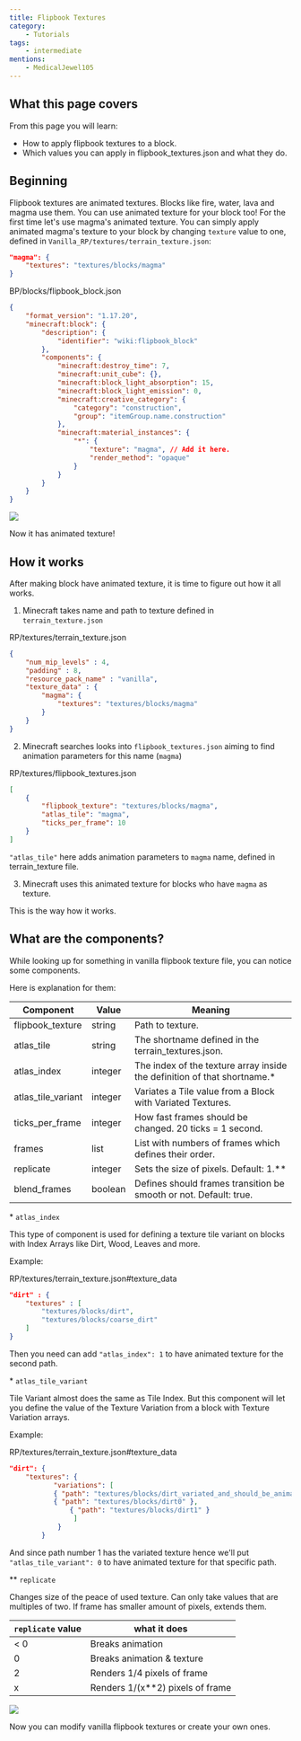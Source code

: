 ```yaml
---
title: Flipbook Textures
category:
	- Tutorials
tags:
    - intermediate
mentions:
    - MedicalJewel105
---
```


## What this page covers

From this page you will learn:

-   How to apply flipbook textures to a block.
-   Which values you can apply in flipbook_textures.json and what they do.

## Beginning

Flipbook textures are animated textures. Blocks like fire, water, lava and magma use them. You can use animated texture for your block too!
For the first time let's use magma's animated texture.
You can simply apply animated magma's texture to your block by changing `texture` value to one, defined in `Vanilla_RP/textures/terrain_texture.json`:

```json
"magma": {
    "textures": "textures/blocks/magma"
}
```

<CodeHeader>BP/blocks/flipbook_block.json</CodeHeader>

```json
{
	"format_version": "1.17.20",
	"minecraft:block": {
		"description": {
			"identifier": "wiki:flipbook_block"
		},
		"components": {
			"minecraft:destroy_time": 7,
			"minecraft:unit_cube": {},
			"minecraft:block_light_absorption": 15,
			"minecraft:block_light_emission": 0,
			"minecraft:creative_category": {
				"category": "construction",
				"group": "itemGroup.name.construction"
			},
			"minecraft:material_instances": {
				"*": {
					"texture": "magma", // Add it here.
					"render_method": "opaque"
				}
			}
		}
	}
}
```

![](/assets/images/blocks/flipbook-textures/animated_texture_1.gif)

Now it has animated texture!

## How it works

After making block have animated texture, it is time to figure out how it all works.

1. Minecraft takes name and path to texture defined in `terrain_texture.json`

<CodeHeader>RP/textures/terrain_texture.json</CodeHeader>

```json
{
    "num_mip_levels" : 4,
    "padding" : 8,
    "resource_pack_name" : "vanilla",
    "texture_data" : {
        "magma": {
            "textures": "textures/blocks/magma"
        }
    }
}
```

2. Minecraft searches looks into `flipbook_textures.json` aiming to find animation parameters for this name (`magma`)

<CodeHeader>RP/textures/flipbook_textures.json</CodeHeader>

```json
[
    {
        "flipbook_texture": "textures/blocks/magma",
        "atlas_tile": "magma",
        "ticks_per_frame": 10
    }
]
```

`"atlas_tile"` here adds animation parameters to `magma` name, defined in terrain_texture file.

3. Minecraft uses this animated texture for blocks who have `magma` as texture.

This is the way how it works.

## What are the components?

While looking up for something in vanilla flipbook texture file, you can notice some components.

Here is explanation for them:

| Component          | Value   | Meaning                                                                  |
| ------------------ | ------- | ------------------------------------------------------------------------ |
| flipbook_texture   | string  | Path to texture.                                                         |
| atlas_tile         | string  | The shortname defined in the terrain_textures.json.                      |
| atlas_index        | integer | The index of the texture array inside the definition of that shortname.* |
| atlas_tile_variant | integer | Variates a Tile value from a Block with Variated Textures.                                      |
| ticks_per_frame    | integer | How fast frames should be changed. 20 ticks = 1 second.                  |
| frames             | list    | List with numbers of frames which defines their order.                   |
| replicate          | integer | Sets the size of pixels. Default: 1.**                                   |
| blend_frames       | boolean | Defines should frames transition be smooth or not. Default: true.        |

\* `atlas_index`

This type of component is used for defining a texture tile variant on blocks with Index Arrays like Dirt, Wood, Leaves and more.

Example:

<CodeHeader>RP/textures/terrain_texture.json#texture_data</CodeHeader>

```json
"dirt" : {
    "textures" : [ 
        "textures/blocks/dirt", 
        "textures/blocks/coarse_dirt"
    ]
}
```

Then you need can add `"atlas_index": 1` to have animated texture for the second path.

\* `atlas_tile_variant`

Tile Variant almost does the same as Tile Index. But this component will let you define the value of the Texture Variation from a block with Texture Variation arrays.

Example:

<CodeHeader>RP/textures/terrain_texture.json#texture_data</CodeHeader>

```json
"dirt": {
    "textures": {
           "variations": [
		   { "path": "textures/blocks/dirt_variated_and_should_be_animated" },
		   { "path": "textures/blocks/dirt0" },
	           { "path": "textures/blocks/dirt1" }
				]
			}
		}
```

And since path number 1 has the variated texture hence we'll put `"atlas_tile_variant": 0` to have animated texture for that specific path.

\*\* `replicate`

Changes size of the peace of used texture. Can only take values that are multiples of two. If frame has smaller amount of pixels, extends them.

| `replicate` value |           what it does           |
| ----------------- | -------------------------------- |
| < 0               | Breaks animation                 |
| 0                 | Breaks animation & texture       |
| 2                 | Renders 1/4 pixels of frame      |
| x                 | Renders 1/(x**2) pixels of frame |

![](/assets/images/blocks/flipbook-textures/animated_texture_2.gif)

Now you can modify vanilla flipbook textures or create your own ones.
